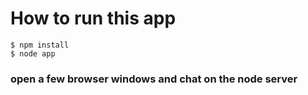 # How to run this app
```
$ npm install
$ node app
```

### open a few browser windows and chat on the node server
